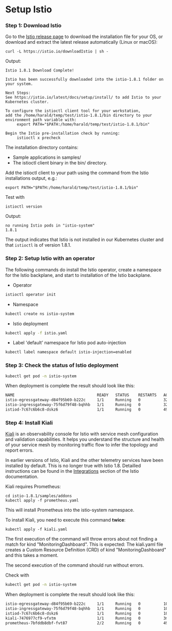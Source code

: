 # Setup Istio

### Step 1: Download Istio

Go to the [Istio release page](https://github.com/istio/istio/releases/tag/1.8.1) to download the installation file for your OS, or download and extract the latest release automatically (Linux or macOS):

```
curl -L https://istio.io/downloadIstio | sh -
```

Output:

```
Istio 1.8.1 Download Complete!

Istio has been successfully downloaded into the istio-1.8.1 folder on your system.

Next Steps:
See https://istio.io/latest/docs/setup/install/ to add Istio to your Kubernetes cluster.

To configure the istioctl client tool for your workstation,
add the /home/harald/temp/test/istio-1.8.1/bin directory to your environment path variable with:
	 export PATH="$PATH:/home/harald/temp/test/istio-1.8.1/bin"

Begin the Istio pre-installation check by running:
	 istioctl x precheck 
```

The installation directory contains:
* Sample applications in samples/
* The istioctl client binary in the bin/ directory.

Add the istioctl client to your path using the command from the Istio installations output, e.g.:

```
export PATH="$PATH:/home/harald/temp/test/istio-1.8.1/bin"
```

Test with

```
istioctl version
```

Output:

```
no running Istio pods in "istio-system"
1.8.1
```

The output indicates that Istio is not installed in our Kubernetes cluster and that `istioctl` is of version 1.8.1.

### Step 2: Setup Istio with an operator 

The following commands do install the Istio operator, create a namespace for the Istio backplane, and start to installation of the Istio backplane.

* Operator
```sh
istioctl operator init
```

* Namespace
```sh
kubectl create ns istio-system
```

* Istio deployment
```sh
kubectl apply -f istio.yaml
```

* Label 'default' namespace for Istio pod auto-injection
```sh
kubectl label namespace default istio-injection=enabled
```

### Step 3: Check the status of Istio deployment

```sh
kubectl get pod -n istio-system
```

When deployment is complete the result should look like this:

```sh
NAME                                    READY   STATUS    RESTARTS   AGE
istio-egressgateway-d84f95b69-b222c     1/1     Running   0          32s
istio-ingressgateway-75f6d79f48-bqhhb   1/1     Running   0          32s
istiod-7c67c6b6c8-dskz6                 1/1     Running   0          49s
```

### Step 4: Install Kiali

[Kiali](https://kiali.io/) is an observability console for Istio with service mesh configuration and validation capabilities. It helps you understand the structure and health of your service mesh by monitoring traffic flow to infer the topology and report errors. 

In earlier versions of Istio, Kiali and the other telemetry services have been installed by default. This is no longer true with Istio 1.8. Detailled instructions can be found in the [Integrations](https://istio.io/latest/docs/ops/integrations/) section of the Istio documentation.

Kiali requires Prometheus:

```
cd istio-1.8.1/samples/addons
kubectl apply -f prometheus.yaml
```

This will install Prometheus into the istio-system namespace.

To install Kiali, you need to execute this command **twice**:

```
kubectl apply -f kiali.yaml
```

The first execution of the command will throw errors about not finding a match for kind "MonitoringDashboard". This is expected: The kiali.yaml file creates a Custom Resource Definition (CRD) of kind "MonitoringDashboard" and this takes a moment.

The second execution of the command should run without errors.

Check with 

```sh
kubectl get pod -n istio-system
```

When deployment is complete the result should look like this:

```sh
istio-egressgateway-d84f95b69-b222c     1/1     Running   0          10m
istio-ingressgateway-75f6d79f48-bqhhb   1/1     Running   0          10m
istiod-7c67c6b6c8-dskz6                 1/1     Running   0          10m
kiali-7476977cf9-vfxtm                  1/1     Running   0          3m28s
prometheus-7bfddb8dbf-fvt87             2/2     Running   0          49s
```